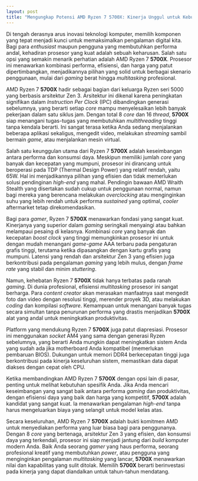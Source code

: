 ```yaml
---
layout: post
title: "Mengungkap Potensi AMD Ryzen 7 5700X: Kinerja Unggul untuk Kebutuhan Modern"
---
```


Di tengah derasnya arus inovasi teknologi komputer, memilih komponen yang tepat menjadi kunci untuk memaksimalkan pengalaman digital kita. Bagi para _enthusiast_ maupun pengguna yang membutuhkan performa andal, kehadiran prosesor yang kuat adalah sebuah keharusan. Salah satu opsi yang semakin menarik perhatian adalah AMD Ryzen 7 **5700X**. Prosesor ini menawarkan kombinasi performa, efisiensi, dan harga yang patut dipertimbangkan, menjadikannya pilihan yang solid untuk berbagai skenario penggunaan, mulai dari _gaming_ berat hingga _multitasking_ profesional.

AMD Ryzen 7 **5700X** hadir sebagai bagian dari keluarga Ryzen seri 5000 yang berbasis arsitektur Zen 3. Arsitektur ini dikenal karena peningkatan signifikan dalam _Instruction Per Clock_ (IPC) dibandingkan generasi sebelumnya, yang berarti setiap _core_ mampu menyelesaikan lebih banyak pekerjaan dalam satu siklus jam. Dengan total 8 _core_ dan 16 _thread_, **5700X** siap menangani tugas-tugas yang membutuhkan _multithreading_ tinggi tanpa kendala berarti. Ini sangat terasa ketika Anda sedang menjalankan beberapa aplikasi sekaligus, mengedit video, melakukan _streaming_ sambil bermain _game_, atau menjalankan mesin virtual.

Salah satu keunggulan utama dari Ryzen 7 **5700X** adalah keseimbangan antara performa dan konsumsi daya. Meskipun memiliki jumlah _core_ yang banyak dan kecepatan yang mumpuni, prosesor ini dirancang untuk beroperasi pada TDP (Thermal Design Power) yang relatif rendah, yaitu 65W. Hal ini menjadikannya pilihan yang efisien dan tidak memerlukan solusi pendinginan _high-end_ yang mahal. Pendingin bawaan AMD Wraith Stealth yang disertakan sudah cukup untuk penggunaan normal, namun bagi mereka yang berencana melakukan _overclocking_ atau menginginkan suhu yang lebih rendah untuk performa _sustained_ yang optimal, _cooler_ aftermarket tetap direkomendasikan.

Bagi para _gamer_, Ryzen 7 **5700X** menawarkan fondasi yang sangat kuat. Kinerjanya yang superior dalam _gaming_ seringkali menyaingi atau bahkan melampaui pesaing di kelasnya. Kombinasi _core_ yang banyak dan kecepatan _boost clock_ yang tinggi memungkinkan prosesor ini untuk dengan mudah menangani _game-game_ AAA terbaru pada pengaturan grafis tinggi, terutama ketika dipasangkan dengan kartu grafis yang mumpuni. Latensi yang rendah dan arsitektur Zen 3 yang efisien juga berkontribusi pada pengalaman _gaming_ yang lebih mulus, dengan _frame rate_ yang stabil dan minim _stuttering_.

Namun, kehebatan Ryzen 7 **5700X** tidak hanya terbatas pada ranah _gaming_. Di dunia profesional, efisiensi _multitasking_ prosesor ini sangat berharga. Para _content creator_ akan merasakan manfaatnya saat mengedit foto dan video dengan resolusi tinggi, merender proyek 3D, atau melakukan _coding_ dan kompilasi _software_. Kemampuan untuk menangani banyak tugas secara simultan tanpa penurunan performa yang drastis menjadikan **5700X** alat yang andal untuk meningkatkan produktivitas.

Platform yang mendukung Ryzen 7 **5700X** juga patut diapresiasi. Prosesor ini menggunakan _socket_ AM4 yang sama dengan generasi Ryzen sebelumnya, yang berarti Anda mungkin dapat meningkatkan sistem Anda yang sudah ada jika motherboard Anda kompatibel (memerlukan pembaruan BIOS). Dukungan untuk memori DDR4 berkecepatan tinggi juga berkontribusi pada kinerja keseluruhan sistem, memastikan data dapat diakses dengan cepat oleh CPU.

Ketika membandingkan AMD Ryzen 7 **5700X** dengan opsi lain di pasar, penting untuk melihat kebutuhan spesifik Anda. Jika Anda mencari keseimbangan yang sangat baik antara performa _gaming_ dan produktivitas, dengan efisiensi daya yang baik dan harga yang kompetitif, **5700X** adalah kandidat yang sangat kuat. Ia menawarkan pengalaman _high-end_ tanpa harus mengeluarkan biaya yang selangit untuk model kelas atas.

Secara keseluruhan, AMD Ryzen 7 **5700X** adalah bukti komitmen AMD untuk menyediakan performa yang luar biasa bagi para penggunanya. Dengan 8 _core_ yang bertenaga, arsitektur Zen 3 yang efisien, dan konsumsi daya yang terkendali, prosesor ini siap menjadi jantung dari _build_ komputer modern Anda. Baik Anda seorang _gamer_ yang haus performa, seorang profesional kreatif yang membutuhkan _power_, atau pengguna yang menginginkan pengalaman _multitasking_ yang lancar, **5700X** menawarkan nilai dan kapabilitas yang sulit ditolak. Memilih **5700X** berarti berinvestasi pada kinerja yang dapat diandalkan untuk tahun-tahun mendatang.
